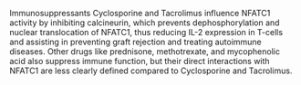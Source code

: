 Immunosuppressants Cyclosporine and Tacrolimus influence NFATC1 activity by inhibiting calcineurin, which prevents dephosphorylation and nuclear translocation of NFATC1, thus reducing IL-2 expression in T-cells and assisting in preventing graft rejection and treating autoimmune diseases. Other drugs like prednisone, methotrexate, and mycophenolic acid also suppress immune function, but their direct interactions with NFATC1 are less clearly defined compared to Cyclosporine and Tacrolimus.